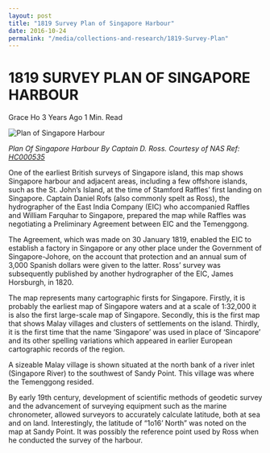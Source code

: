 ```yaml
---
layout: post
title: "1819 Survey Plan of Singapore Harbour"
date: 2016-10-24
permalink: "/media/collections-and-research/1819-Survey-Plan"
---
```


# 1819 SURVEY PLAN OF SINGAPORE HARBOUR

Grace Ho 3 Years Ago 1 Min. Read

![Plan of Singapore Harbour](http://www.nas.gov.sg/blogs/offtherecord/wp-content/uploads/2015/04/20120001528_002_HC000535-compressed-wm.jpg)             

*Plan Of Singapore Harbour By Captain D. Ross. Courtesy of NAS Ref: [HC000535](http://www.nas.gov.sg/archivesonline/maps_building_plans/record-details/fb684cf4-115c-11e3-83d5-0050568939ad)*

One of the earliest British surveys of Singapore island, this map shows Singapore harbour and adjacent areas, including a few offshore islands, such as the St. John’s Island, at the time of Stamford Raffles’ first landing on Singapore. Captain Daniel Rofs (also commonly spelt as Ross), the hydrographer of the East India Company (EIC) who accompanied Raffles and William Farquhar to Singapore, prepared the map while Raffles was negotiating a Preliminary Agreement between EIC and the Temenggong.

The Agreement, which was made on 30 January 1819, enabled the EIC to establish a factory in Singapore or any other place under the Government of Singapore-Johore, on the account that protection and an annual sum of 3,000 Spanish dollars were given to the latter. Ross’ survey was subsequently published by another hydrographer of the EIC, James Horsburgh, in 1820.

The map represents many cartographic firsts for Singapore. Firstly, it is probably the earliest map of Singapore waters and at a scale of 1:32,000 it is also the first large-scale map of Singapore. Secondly, this is the first map that shows Malay villages and clusters of settlements on the island. Thirdly, it is the first time that the name ‘Singapore’ was used in place of ‘Sincapore’ and its other spelling variations which appeared in earlier European cartographic records of the region.

A sizeable Malay village is shown situated at the north bank of a river inlet (Singapore River) to the southwest of Sandy Point. This village was where the Temenggong resided.

By early 19th century, development of scientific methods of geodetic survey and the advancement of surveying equipment such as the marine chronometer, allowed surveyors to accurately calculate latitude, both at sea and on land. Interestingly, the latitude of “1o16’ North” was noted on the map at Sandy Point. It was possibly the reference point used by Ross when he conducted the survey of the harbour.
